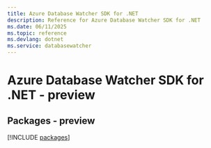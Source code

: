 ```yaml
---
title: Azure Database Watcher SDK for .NET
description: Reference for Azure Database Watcher SDK for .NET
ms.date: 06/11/2025
ms.topic: reference
ms.devlang: dotnet
ms.service: databasewatcher
---
```

# Azure Database Watcher SDK for .NET - preview
## Packages - preview
[!INCLUDE [packages](database-watcher-index.md)]